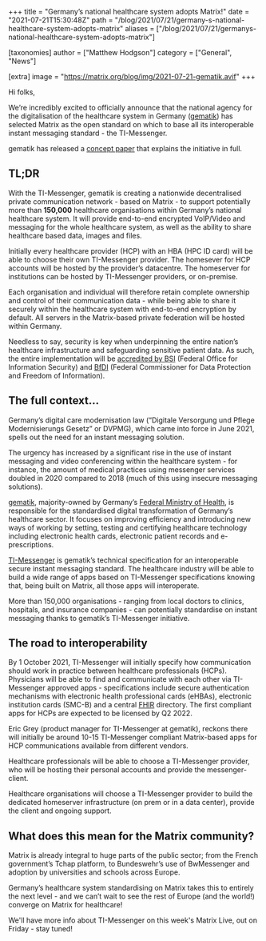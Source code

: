 +++
title = "Germany’s national healthcare system adopts Matrix!"
date = "2021-07-21T15:30:48Z"
path = "/blog/2021/07/21/germany-s-national-healthcare-system-adopts-matrix"
aliases = ["/blog/2021/07/21/germanys-national-healthcare-system-adopts-matrix"]

[taxonomies]
author = ["Matthew Hodgson"]
category = ["General", "News"]

[extra]
image = "https://matrix.org/blog/img/2021-07-21-gematik.avif"
+++

Hi folks,

We’re incredibly excited to officially announce that the national agency for
the digitalisation of the healthcare system in Germany ([gematik](http://gematik.de))
has selected Matrix as the open standard on which to base all its
interoperable instant messaging standard - the TI-Messenger.

gematik has released a [concept paper](https://fachportal.gematik.de/anwendungen/ti-messenger)
that explains the initiative in full.

## TL;DR

With the TI-Messenger, gematik is creating a nationwide decentralised private
communication network - based on Matrix - to support potentially more than
**150,000** healthcare organisations within Germany’s national healthcare system.
It will provide end-to-end encrypted VoIP/Video and messaging for the whole
healthcare system, as well as the ability to share healthcare based data,
images and files.

Initially every healthcare provider (HCP) with an HBA (HPC ID card) will be
able to choose their own TI-Messenger provider. The homesever for HCP
accounts will be hosted by the provider’s datacentre. The homeserver for
institutions can be hosted by TI-Messenger providers, or on-premise.

Each organisation and individual will therefore retain complete ownership and
control of their communication data - while being able to share it securely
within the healthcare system with end-to-end encryption by default. All
servers in the Matrix-based private federation will be hosted within
Germany.

Needless to say, security is key when underpinning the entire nation’s
healthcare infrastructure and safeguarding sensitive patient data. As such,
the entire implementation will be [accredited by BSI](https://www.bsi.bund.de/EN/Home/home_node.html)
(Federal Office for Information Security) and [BfDI](https://www.bfdi.bund.de/DE/Home/home_node.html)
(Federal Commissioner for Data Protection and Freedom of Information).

## The full context...

Germany’s digital care modernisation law (“Digitale Versorgung und Pflege
Modernisierungs Gesetz” or DVPMG), which came into force in June 2021, spells
out  the need for an instant messaging solution.

The urgency has increased by a significant rise in the use of instant
messaging and video conferencing within the healthcare system - for instance,
the amount of medical practices using messenger services doubled in 2020
compared to 2018 (much of this using insecure messaging solutions).

[gematik](https://www.gematik.de/), majority-owned by Germany’s
[Federal Ministry of Health](https://www.bundesgesundheitsministerium.de/english-version.html),
is responsible for the standardised digital transformation of Germany’s
healthcare sector. It focuses on improving efficiency and introducing new
ways of working by setting, testing and certifying healthcare technology
including electronic health cards, electronic patient records and
e-prescriptions.

[TI-Messenger](https://www.gematik.de/anwendungen/ti-messenger/) is gematik’s
technical specification for an interoperable secure instant messaging
standard. The healthcare industry will be able to build a wide range of apps
based on TI-Messenger specifications knowing that, being built on Matrix, all
those apps will interoperate.

More than 150,000 organisations - ranging from local doctors to clinics,
hospitals, and insurance companies - can potentially standardise on instant
messaging thanks to gematik’s TI-Messenger initiative.

## The road to interoperability

By 1 October 2021, TI-Messenger will initially specify how communication
should work in practice between healthcare professionals (HCPs). Physicians
will be able to find and communicate with each other via TI-Messenger
approved apps - specifications include secure authentication mechanisms with
electronic health professional cards (eHBAs), electronic institution cards
(SMC-B) and a central [FHIR](https://hl7.org/FHIR/) directory. The first
compliant apps for HCPs are expected to be licensed by Q2 2022.

Eric Grey (product manager for TI-Messenger at gematik), reckons there will
initially be around 10-15 TI-Messenger compliant Matrix-based apps for HCP
communications available from different vendors. 

Healthcare professionals will be able to choose a TI-Messenger provider, who
will be hosting their personal accounts and provide the messenger-client. 

Healthcare organisations will choose a TI-Messenger provider to build the
dedicated homeserver infrastructure (on prem or in a data center), provide
the client and ongoing support.

## What does this mean for the Matrix community?

Matrix is already integral to huge parts of the public sector; from the French
government’s Tchap platform, to Bundeswehr’s use of BwMessenger and adoption
by universities and schools across Europe. 

Germany’s healthcare system standardising on Matrix takes this to entirely the
next level - and we can’t wait to see the rest of Europe (and the world!)
converge on Matrix for healthcare!

We'll have more info about TI-Messenger on this week's Matrix Live, out on
Friday - stay tuned!
